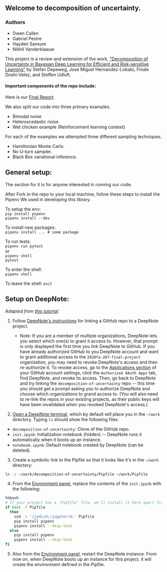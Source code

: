 ## Welcome to decomposition of uncertainty.

### Authors
- Owen Callen
- Gabriel Pestre
- Hayden Sansum
- Nikhil Vanderklaauw


This project is a review and extension of the work, ["Decomposition of Uncertainty in Bayesian Deep Learning
for Efficient and Risk-sensitive Learning"](http://proceedings.mlr.press/v80/depeweg18a/depeweg18a.pdf) by Stefan Depeweg, Jose Miguel Hernandez-Lobato,
Finale Doshi-Velez, and Steffen Udluft.

#### Important components of the repo include: 
Here is our [Final Report](https://github.com/2020fa-207-final-project/decomposition-of-uncertainty/blob/master/decomposition_of_uncertainty_report.ipynb).

We also split our code into three primary examples.
- Bimodal noise
- Heteroscedastic noise
- Wet chicken example (Reinforcement learning context)

For each of the examples we attempted three different sampling techniques.
- Hamiltonian Monte Carlo. 
- No U-turn sampler. 
- Black Box variational inference.

## General setup:

The section for it is for anyone interested in running our code.

After Fork in the repo to your local machine, follow these steps to install the Pipenv We used in developing this library.

To setup the env:  
`pip install pipenv`  
`pipenv install --dev`

To install new packages:  
`pipenv install ... # some package`

To run tests:  
`pipenv run pytest`  
or  
`pipenv shell`  
`pytest`  

To enter the shell:  
`pipenv shell`  

To leave the shell:
`exit`  

## Setup on DeepNote:

_Adapted from [this tutorial](https://github.com/sportsdatasolutions/python_project_template#dependencies):_

1. Follow [DeepNote's instructions](https://docs.deepnote.com/integrations/github) for linking a GitHub repo to a DeepNote project.
    - Note: If you are a member of multiple organizations, DeepNote lets you select which one(s) to grant it access to. However, that prompt is only displayed the first time you link DeepNote to GitHub. If you have already authorized GitHub to you DeepNote account and want to grant additional access to the `2020fa-207-final-project` organization, you may need to revoke DeepNote's access and then re-authorize it. To revoke access, go to the [Applications section](https://github.com/settings/applications) of your GitHub account settings, click the `Authorized OAuth Apps` tab, find DeepNote, and revoke its access. Then, go back to DeepNote and try linking the `decomposition-of-uncertainty` repo -- this time you should get a prompt asking you to authorize DeepNote and choose which organizations to grand access to. (You will also need to re-link the repos in your existing projects, as their public keys will have been invalidated when you revoked DeepNote's access.)

2. [Open a DeepNote terminal](https://docs.deepnote.com/features/terminal), which by default will place you in the `~/work` directory. Typing `ls` should show the following files:
- `decomposition-of-uncertainty`: Clone of the GitHub repo.
- `init.ipynb`: Initialization notebook (hidden) -- DeepNote runs it automatically when it boots up an instance.
- `notebook.ipynb`: Default notebook created by DeepNote (can be deleted).

3. Create a symbolic link to the Pipfile so that it looks like it's in the `~/work` directory:
```bash
ln -s ~/work/decomposition-of-uncertainty/Pipfile ~/work/Pipfile
```

4. From the [Environment panel](https://docs.deepnote.com/environment/selecting-hardware), replace the contents of the `init.ipynb` with the following:

```bash
%%bash
# If your project has a 'Pipfile' file, we'll install it here apart from blacklisted packages that interfere with Deepnote (see above).
if test -f Pipfile
  then
    sed -i '/jedi/d;/jupyter/d;' Pipfile
    pip install pipenv
    pipenv install --skip-lock
  else
    pip install pipenv
    pipenv install --skip-lock
fi
```

5. Also from the [Environment panel](https://docs.deepnote.com/environment/selecting-hardware), restart the DeepNote instance. From now on, when DeepNote boots up an instance for this project, it will create the environment defined in the Pipfile.
